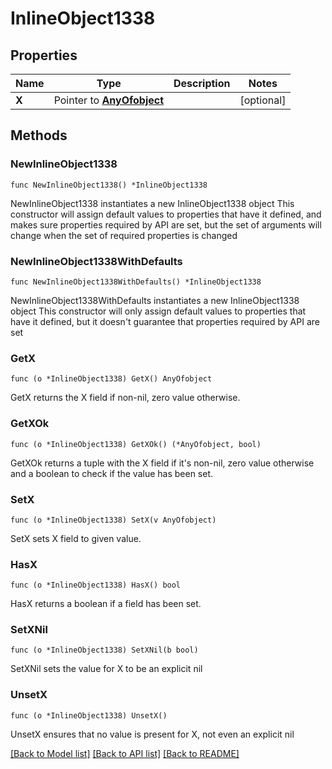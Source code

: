 # InlineObject1338

## Properties

Name | Type | Description | Notes
------------ | ------------- | ------------- | -------------
**X** | Pointer to [**AnyOfobject**](anyOf&lt;object&gt;.md) |  | [optional] 

## Methods

### NewInlineObject1338

`func NewInlineObject1338() *InlineObject1338`

NewInlineObject1338 instantiates a new InlineObject1338 object
This constructor will assign default values to properties that have it defined,
and makes sure properties required by API are set, but the set of arguments
will change when the set of required properties is changed

### NewInlineObject1338WithDefaults

`func NewInlineObject1338WithDefaults() *InlineObject1338`

NewInlineObject1338WithDefaults instantiates a new InlineObject1338 object
This constructor will only assign default values to properties that have it defined,
but it doesn't guarantee that properties required by API are set

### GetX

`func (o *InlineObject1338) GetX() AnyOfobject`

GetX returns the X field if non-nil, zero value otherwise.

### GetXOk

`func (o *InlineObject1338) GetXOk() (*AnyOfobject, bool)`

GetXOk returns a tuple with the X field if it's non-nil, zero value otherwise
and a boolean to check if the value has been set.

### SetX

`func (o *InlineObject1338) SetX(v AnyOfobject)`

SetX sets X field to given value.

### HasX

`func (o *InlineObject1338) HasX() bool`

HasX returns a boolean if a field has been set.

### SetXNil

`func (o *InlineObject1338) SetXNil(b bool)`

 SetXNil sets the value for X to be an explicit nil

### UnsetX
`func (o *InlineObject1338) UnsetX()`

UnsetX ensures that no value is present for X, not even an explicit nil

[[Back to Model list]](../README.md#documentation-for-models) [[Back to API list]](../README.md#documentation-for-api-endpoints) [[Back to README]](../README.md)


